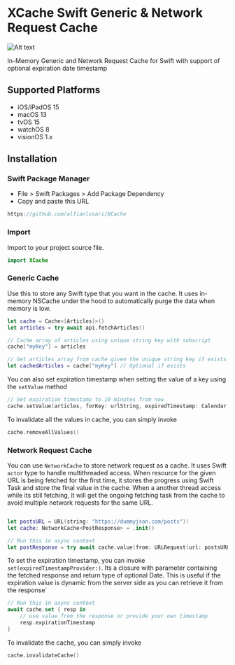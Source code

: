# XCache Swift Generic & Network Request Cache

![Alt text](https://i.imghippo.com/files/56Clq1725020693.png "image")

In-Memory Generic and Network Request Cache for Swift with support of optional expiration date timestamp 

## Supported Platforms

- iOS/iPadOS 15
- macOS 13
- tvOS 15
- watchOS 8
- visionOS 1.x

## Installation

### Swift Package Manager
- File > Swift Packages > Add Package Dependency
- Copy and paste this URL

```swift
https://github.com/alfianlosari/XCache
```

### Import
Import to your project source file.

```swift
import XCache
```

### Generic Cache

Use this to store any Swift type that you want in the cache. It uses in-memory NSCache under the hood to automatically purge the data when memory is low.

```swift
let cache = Cache<[Articles]>()
let articles = try await api.fetchArticles()

// Cache array of articles using unique string key with subscript 
cache["myKey"] = articles

// Get articles array from cache given the unique string key if exists
let cachedArticles = cache["myKey"] // Optional if exists 
```

You can also set expiration timestamp when setting the value of a key using the `setValue` method

```swift
// Set expiration timestamp to 10 minutes from now
cache.setValue(articles, forKey: urlString, expiredTimestamp: Calendar.current.date(byAdding:.minute, value: 10, to: .now))
```

To invalidate all the values in cache, you can simply invoke
```swift
cache.removeAllValues()
```


### Network Request Cache

You can use `NetworkCache` to store network request as a cache. It uses Swift `actor` type to handle multithreaded access. When resource for the given URL is being fetched for the first time, it stores the progress using Swift Task and store the final value in the cache. When a another thread access while its still fetching, it will get the ongoing fetching task from the cache to avoid multiple network requests for the same URL. 

```swift

let postsURL = URL(string: "https://dummyjson.com/posts")!
let cache: NetworkCache<PostResponse> = .init()

// Run this in async context
let postResponse = try await cache.value(from: URLRequest(url: postsURL))
```

To set the expiration timestamp, you can invoke `set(expiredTimestampProvider:)`. Its a closure with parameter containing the fetched response and return type of optional Date. This is useful if the expiration value is dynamic from the server side as you can retrieve it from the response`

```swift
// Run this in async context
await cache.set { resp in
    // use value from the response or provide your own timestamp 
    resp.expirationTimestamp
}
```

To invalidate the cache, you can simply invoke
```swift
cache.invalidateCache()
```

